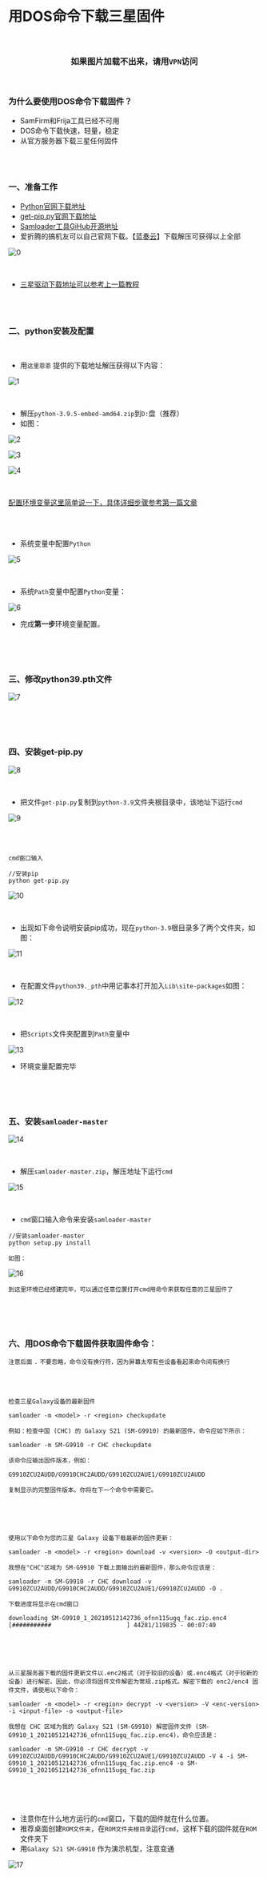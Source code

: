 

# 用DOS命令下载三星固件

<br>

### <div align = "center">如果图片加载不出来，请用`VPN`访问</div>

<br>

### 为什么要使用DOS命令下载固件？

- SamFirm和Frija工具已经不可用
- DOS命令下载快速，轻量，稳定
- 从官方服务器下载三星任何固件

<br>

<br>

### 一、准备工作

- [Python官网下载地址](https://www.python.org/downloads/release/python-395/)
- [get-pip.py官网下载地址](https://bootstrap.pypa.io/get-pip.py)
- [Samloader工具GiHub开源地址](https://github.com/nlscc/samloader)
- 爱折腾的搞机友可以自己官网下载。【[蓝奏云](https://dashan3.lanzoui.com/iy2SApn1ove)】下载解压可获得以上全部

![0](https://github.com/Dashan-37/PP_Tutorial/raw/master/Images/Firmware_Images/image_0.png)

<br>

- [三星驱动下载地址可以参考上一篇教程](https://github.com/Dashan-37/PP_Tutorial/blob/master/Markdown/Uninstall_Markdown/Uninstall.md)

<br>

<br>

### 二、python安装及配置

<br>

- 用`这里恩恩` 提供的下载地址解压获得以下内容：

![1](https://github.com/Dashan-37/PP_Tutorial/raw/master/Images/Firmware_Images/image_1.png)

<br>

- 解压`python-3.9.5-embed-amd64.zip`到`D:`盘（推荐）
- 如图：

![2](https://github.com/Dashan-37/PP_Tutorial/raw/master/Images/Firmware_Images/image_2.png)

![3](https://github.com/Dashan-37/PP_Tutorial/raw/master/Images/Firmware_Images/image_3.png)

![4](https://github.com/Dashan-37/PP_Tutorial/raw/master/Images/Firmware_Images/image_4.png)

<br>

[配置环境变量这里简单说一下，具体详细步骤参考第一篇文章](https://github.com/Dashan-37/PP_Tutorial/blob/master/Markdown/Uninstall_Markdown/Uninstall.md) 

<br>

<br>

- 系统变量中配置`Python`

![5](https://github.com/Dashan-37/PP_Tutorial/raw/master/Images/Firmware_Images/image_5.png)

<br>

- 系统`Path`变量中配置`Python`变量：

![6](https://github.com/Dashan-37/PP_Tutorial/raw/master/Images/Firmware_Images/image_6.png)

- 完成**第一步**环境变量配置。

<br>

<br>

<br>

###  三、修改python39.pth文件

![7](https://github.com/Dashan-37/PP_Tutorial/raw/master/Images/Firmware_Images/image_7.png)

<br>

<br>

<br>

### 四、安装get-pip.py

![8](https://github.com/Dashan-37/PP_Tutorial/raw/master/Images/Firmware_Images/image_8.png)

<br>

- 把文件`get-pip.py`复制到`python-3.9`文件夹根目录中，该地址下运行`cmd`

![9](https://github.com/Dashan-37/PP_Tutorial/raw/master/Images/Firmware_Images/image_9.png)

<br>

<br>

```shell
cmd窗口输入

//安装pip 
python get-pip.py
```

![10](https://github.com/Dashan-37/PP_Tutorial/raw/master/Images/Firmware_Images/image_10.png)

<br>

- 出现如下命令说明安装pip成功，现在`python-3.9`根目录多了两个文件夹，如图：


![11](https://github.com/Dashan-37/PP_Tutorial/raw/master/Images/Firmware_Images/image_11.png)

<br>

-  在配置文件`python39._pth`中用记事本打开加入`Lib\site-packages`如图：

![12](https://github.com/Dashan-37/PP_Tutorial/raw/master/Images/Firmware_Images/image_12.png)

<br>

- 把`Scripts`文件夹配置到`Path`变量中

![13](https://github.com/Dashan-37/PP_Tutorial/raw/master/Images/Firmware_Images/image_13.png)

- 环境变量配置完毕 


<br>

<br>

<br>

### 五、安装`samloader-master`

![14](https://github.com/Dashan-37/PP_Tutorial/raw/master/Images/Firmware_Images/image_14.png)

<br>

- 解压`samloader-master.zip`，解压地址下运行`cmd`

![15](https://github.com/Dashan-37/PP_Tutorial/raw/master/Images/Firmware_Images/image_15.png) 

<br>

- `cmd`窗口输入命令来安装`samloader-master`

```
//安装samloader-master 
python setup.py install

如图：
```

![16](https://github.com/Dashan-37/PP_Tutorial/raw/master/Images/Firmware_Images/image_16.png)

`到这里环境已经搭建完毕，可以通过任意位置打开cmd用命令来获取任意的三星固件了`

<br>

<br>

<br>

### 六、用DOS命令下载固件获取固件命令：

`注意后面` `.` `不要忽略，命令没有换行符，因为屏幕太窄有些设备看起来命令间有换行`

<br>

<br>

`检查三星Galaxy设备的最新固件`

```shell
samloader -m <model> -r <region> checkupdate
```

`例如：检查中国 (CHC) 的 Galaxy S21 (SM-G9910) 的最新固件，命令应如下所示：`

```shell
samloader -m SM-G9910 -r CHC checkupdate
```

`该命令应输出固件版本，例如：`

```shell
G9910ZCU2AUDD/G9910CHC2AUDD/G9910ZCU2AUE1/G9910ZCU2AUDD
```

`复制显示的完整固件版本。你将在下一个命令中需要它。`

<br>

<br>

<br>

`使用以下命令为您的三星 Galaxy 设备下载最新的固件更新：`

```shell
samloader -m <model> -r <region> download -v <version> -O <output-dir>
```

`我想在"CHC"区域为 SM-G9910 下载上面输出的最新固件，那么命令应该是：`

```shell
samloader -m SM-G9910 -r CHC download -v G9910ZCU2AUDD/G9910CHC2AUDD/G9910ZCU2AUE1/G9910ZCU2AUDD -O .
```

`下载进度将显示在cmd窗口`

```shell
downloading SM-G9910_1_20210512142736_ofnn115ugq_fac.zip.enc4
[###########                     ] 44281/119835 - 00:07:40
```

<br>

<br>

<br>`从三星服务器下载的固件更新文件以.enc2格式（对于较旧的设备）或.enc4格式（对于较新的设备）进行解密。因此，你必须将固件文件解密为常规.zip格式。解密下载的 enc2/enc4 固件文件，请使用以下命令：`

```shell
samloader -m <model> -r <region> decrypt -v <version> -V <enc-version> -i <input-file> -o <output-file>
```

`我想在 CHC 区域为我的 Galaxy S21 (SM-G9910) 解密固件文件 (SM-G9910_1_20210512142736_ofnn115ugq_fac.zip.enc4)，命令应该是：`

```shell
samloader -m SM-G9910 -r CHC decrypt -v G9910ZCU2AUDD/G9910CHC2AUDD/G9910ZCU2AUE1/G9910ZCU2AUDD -V 4 -i SM-G9910_1_20210512142736_ofnn115ugq_fac.zip.enc4 -o SM-G9910_1_20210512142736_ofnn115ugq_fac.zip
```

<br>

<br>

<br>

- 注意你在什么地方运行的`cmd`窗口，下载的固件就在什么位置。
- 推荐桌面创建`ROM文件夹`，在`ROM文件夹根目录`运行`cmd`，这样下载的固件就在`ROM`文件夹下
- 用`Galaxy S21 SM-G9910` 作为演示机型，注意变通

![17](https://github.com/Dashan-37/PP_Tutorial/raw/master/Images/Firmware_Images/image_17.png) 

